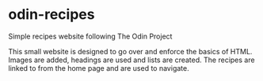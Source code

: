 # odin-recipes
Simple recipes website following The Odin Project

This small website is designed to go over and enforce the basics of HTML. Images are added, headings are used and lists are created. The recipes are linked to from the home page and are used to navigate.